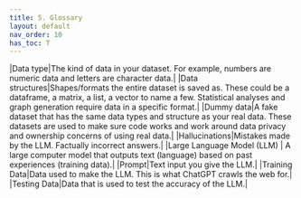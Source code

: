 ```yaml
---
title: 5. Glossary
layout: default
nav_order: 10
has_toc: T
---
```

|Data type|The kind of data in your dataset. For example, numbers are numeric data and letters are character data.|
|Data structures|Shapes/formats the entire dataset is saved as. These could be a dataframe, a matrix, a list, a vector to name a few. Statistical analyses and graph generation require data in a specific format.|
|Dummy data|A fake dataset that has the same data types and structure as your real data. These datasets are used to make sure code works and work around data privacy and ownership concerns of using real data.|
|Hallucinations|Mistakes made by the LLM. Factually incorrect answers.|
|Large Language Model (LLM) | A large computer model that outputs text (language) based on past experiences (training data).|
|Prompt|Text input you give the LLM.|
|Training Data|Data used to make the LLM. This is what ChatGPT crawls the web for.|
|Testing Data|Data that is used to test the accuracy of the LLM.|
